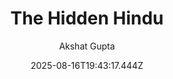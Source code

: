 ---
title: "The Hidden Hindu"
date: "2025-08-16T19:43:17.444Z"
author: "Akshat Gupta"
read_year: "NO"
recommendation: '3'
url: /bookshelf/the-hidden-hindu
---